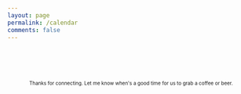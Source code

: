 ```yaml
---
layout: page
permalink: /calendar
comments: false
---
```


<div id="bookingjs" style="margin-top: 80px;"></div> <script src="https://ajax.googleapis.com/ajax/libs/jquery/3.2.1/jquery.min.js" defer></script> <script src="https://cdn.timekit.io/booking-js/v1/booking.min.js" defer></script> <script>window.timekitBookingConfig = { widgetId: '0d125cc9-6021-4c11-ae39-010143112672' }</script>

<p style="text-align: center; font-size: 10px;">Thanks for connecting. Let me know when's a good time for us to grab a coffee or beer.</p>
